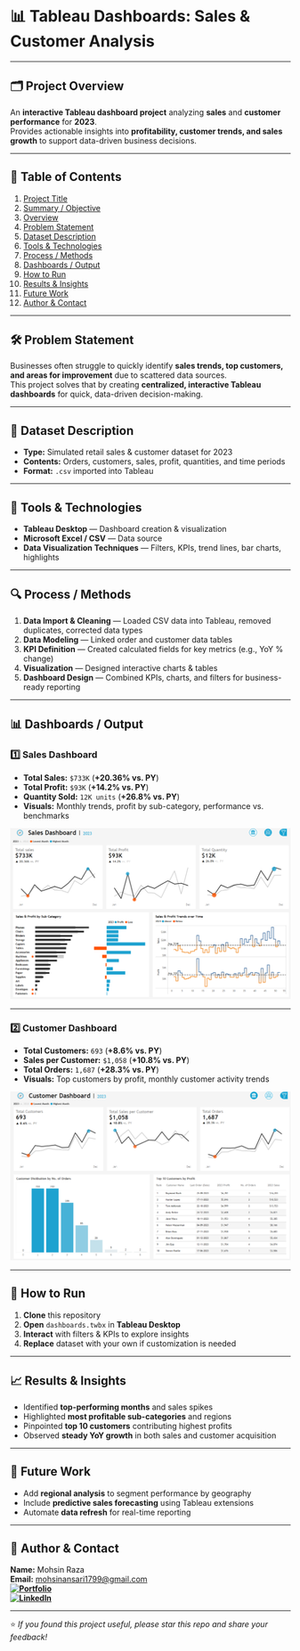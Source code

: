# 📊 Tableau Dashboards: Sales & Customer Analysis

---

## 🗂️ Project Overview
An **interactive Tableau dashboard project** analyzing **sales** and **customer performance** for **2023**.  
Provides actionable insights into **profitability, customer trends, and sales growth** to support data-driven business decisions.

---

## 📑 Table of Contents
1. [Project Title](#-tableau-dashboards-sales--customer-analysis)  
2. [Summary / Objective](#-project-overview)  
3. [Overview](#-project-overview)  
4. [Problem Statement](#-problem-statement)  
5. [Dataset Description](#-dataset-description)  
6. [Tools & Technologies](#-tools--technologies)  
7. [Process / Methods](#-process--methods)  
8. [Dashboards / Output](#-dashboards--output)  
9. [How to Run](#-how-to-run)  
10. [Results & Insights](#-results--insights)  
11. [Future Work](#-future-work)  
12. [Author & Contact](#-author--contact)  

---

## 🛠 Problem Statement
Businesses often struggle to quickly identify **sales trends, top customers, and areas for improvement** due to scattered data sources.  
This project solves that by creating **centralized, interactive Tableau dashboards** for quick, data-driven decision-making.

---

## 📂 Dataset Description
* **Type:** Simulated retail sales & customer dataset for 2023  
* **Contents:** Orders, customers, sales, profit, quantities, and time periods  
* **Format:** `.csv` imported into Tableau

---

## 🧰 Tools & Technologies
* **Tableau Desktop** — Dashboard creation & visualization  
* **Microsoft Excel / CSV** — Data source  
* **Data Visualization Techniques** — Filters, KPIs, trend lines, bar charts, highlights

---

## 🔍 Process / Methods
1. **Data Import & Cleaning** — Loaded CSV data into Tableau, removed duplicates, corrected data types  
2. **Data Modeling** — Linked order and customer data tables  
3. **KPI Definition** — Created calculated fields for key metrics (e.g., YoY % change)  
4. **Visualization** — Designed interactive charts & tables  
5. **Dashboard Design** — Combined KPIs, charts, and filters for business-ready reporting

---

## 📊 Dashboards / Output

### 1️⃣ Sales Dashboard
* **Total Sales:** `$733K` (**+20.36% vs. PY**)  
* **Total Profit:** `$93K` (**+14.2% vs. PY**)  
* **Quantity Sold:** `12K units` (**+26.8% vs. PY**)  
* **Visuals:** Monthly trends, profit by sub-category, performance vs. benchmarks  

![Sales Dashboard](https://github.com/MohsinR11/Sales-and-Customers/blob/main/Screenshot%202025-07-20%20124151.png)

---

### 2️⃣ Customer Dashboard
* **Total Customers:** `693` (**+8.6% vs. PY**)  
* **Sales per Customer:** `$1,058` (**+10.8% vs. PY**)  
* **Total Orders:** `1,687` (**+28.3% vs. PY**)  
* **Visuals:** Top customers by profit, monthly customer activity trends  

![Customer Dashboard](https://github.com/MohsinR11/Sales-and-Customers/blob/main/Screenshot%202025-07-20%20124211.png)

---

## 🚀 How to Run
1. **Clone** this repository  
2. **Open** `dashboards.twbx` in **Tableau Desktop**  
3. **Interact** with filters & KPIs to explore insights  
4. **Replace** dataset with your own if customization is needed

---

## 📈 Results & Insights
* Identified **top-performing months** and sales spikes  
* Highlighted **most profitable sub-categories** and regions  
* Pinpointed **top 10 customers** contributing highest profits  
* Observed **steady YoY growth** in both sales and customer acquisition

---

## 🔮 Future Work
* Add **regional analysis** to segment performance by geography  
* Include **predictive sales forecasting** using Tableau extensions  
* Automate **data refresh** for real-time reporting

---

## 👤 Author & Contact
**Name:** Mohsin Raza  
**Email:** mohsinansari1799@gmail.com  
**[![Portfolio](https://img.shields.io/badge/Portfolio-000?style=flat-square&logo=portfolio&logoColor=white)](https://tinyurl.com/MohsinRaza-Portfolio)**   
**[![LinkedIn](https://img.shields.io/badge/LinkedIn-0077B5?style=flat-square&logo=linkedin&logoColor=white)](https://www.linkedin.com/in/mohsin--raza)** 
  
---

⭐ *If you found this project useful, please star this repo and share your feedback!*
